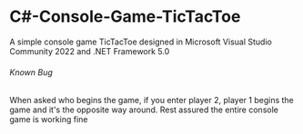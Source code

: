 # C#-Console-Game-TicTacToe
A simple console game TicTacToe designed in Microsoft Visual Studio Community 2022 and .NET Framework 5.0
###### Known Bug
When asked who begins the game, if you enter player 2, player 1 begins the game and it's the opposite way around. Rest assured the entire console game is working fine
